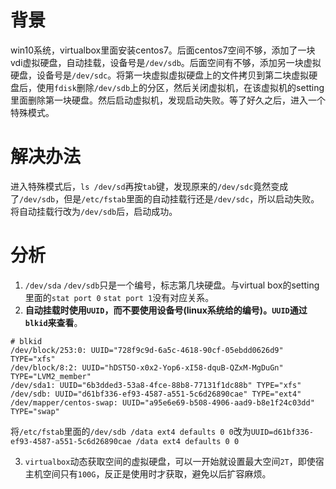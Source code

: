 # 背景

win10系统，virtualbox里面安装centos7。后面centos7空间不够，添加了一块vdi虚拟硬盘，自动挂载，设备号是`/dev/sdb`。后面空间有不够，添加另一块虚拟硬盘，设备号是`/dev/sdc`。将第一块虚拟虚拟硬盘上的文件拷贝到第二块虚拟硬盘后，使用`fdisk`删除`/dev/sdb`上的分区，然后关闭虚拟机，在该虚拟机的setting里面删除第一块硬盘。然后启动虚拟机，发现启动失败。等了好久之后，进入一个特殊模式。

# 解决办法

进入特殊模式后，`ls /dev/sd`再按`tab`键，发现原来的`/dev/sdc`竟然变成了`/dev/sdb`，但是`/etc/fstab`里面的自动挂载行还是`/dev/sdc`，所以启动失败。将自动挂载行改为`/dev/sdb`后，启动成功。

# 分析

1. `/dev/sda` `/dev/sdb`只是一个编号，标志第几块硬盘。与virtual box的setting里面的`stat port 0` `stat port 1`没有对应关系。
2. **自动挂载时使用`UUID`，而不要使用设备号(linux系统给的编号)。`UUID`通过`blkid`来查看**。

```shell
# blkid 
/dev/block/253:0: UUID="728f9c9d-6a5c-4618-90cf-05ebdd0626d9" TYPE="xfs" 
/dev/block/8:2: UUID="hDST5O-x0x2-Yop6-xI58-dquB-QZxM-MgDuGn" TYPE="LVM2_member" 
/dev/sda1: UUID="6b3dded3-53a8-4fce-88b8-77131f1dc88b" TYPE="xfs" 
/dev/sdb: UUID="d61bf336-ef93-4587-a551-5c6d26890cae" TYPE="ext4" 
/dev/mapper/centos-swap: UUID="a95e6e69-b508-4906-aad9-b8e1f24c03dd" TYPE="swap"
```

将`/etc/fstab`里面的`/dev/sdb /data ext4 defaults 0 0`改为`UUID=d61bf336-ef93-4587-a551-5c6d26890cae /data ext4 defaults 0 0`

3. `virtualbox`动态获取空间的虚拟硬盘，可以一开始就设置最大空间`2T`，即使宿主机空间只有`100G`，反正是使用时才获取，避免以后扩容麻烦。 